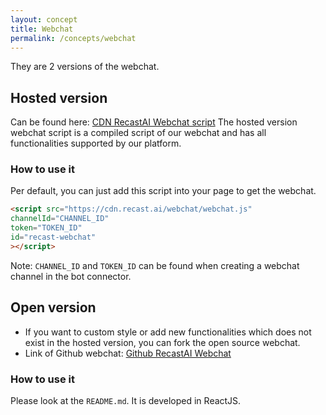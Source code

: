 ```yaml
---
layout: concept
title: Webchat
permalink: /concepts/webchat
---
```


They are 2 versions of the webchat.

## Hosted version
Can be found here: <a href="https://cdn.recast.ai/webchat/webchat.js" alt="Webchat Script" target="_blank">CDN RecastAI Webchat script</a>
The hosted version webchat script is a compiled script of our webchat and has all functionalities supported by our platform.

### How to use it

Per default, you can just add this script into your page to get the webchat.

~~~ html
<script src="https://cdn.recast.ai/webchat/webchat.js"
channelId="CHANNEL_ID"
token="TOKEN_ID"
id="recast-webchat"
></script>
~~~

Note: `CHANNEL_ID` and `TOKEN_ID` can be found when creating a webchat channel in the bot connector.

## Open version

- If you want to custom style or add new functionalities which does not exist in the hosted version, you can fork the open source webchat.
- Link of Github webchat: <a href="https://github.com/Recastai/webchat" alt="Github Recast Webchat" target="_blank">Github RecastAI Webchat</a>

### How to use it
Please look at the `README.md`. It is developed in ReactJS.
